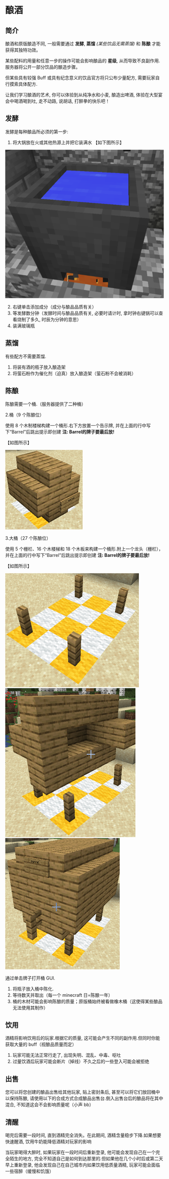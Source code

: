 # 酿酒

## 简介

酿酒和原版酿造不同, 一般需要通过 **发酵**, **蒸馏** *(某些饮品无需蒸馏)* 和 **陈酿** 才能获得其独特功效。

某些配料的用量和任意一步的操作可能会影响酿品的 **星级**, 从而导致不良副作用. 服务器将公开一部分饮品的酿造步骤。

但某些具有较强 Buff 或具有纪念意义的饮品官方将只公布少量配方, 需要玩家自行摸索具体配方.

让我们学习酿酒的艺术, 你可以体验到从纯净水和小麦, 酿造出啤酒, 体验在大型宴会中喝酒喝到吐, 走不动路, 说胡话, 打醉拳的快乐吧！

## 发酵

发酵是每种酿品所必须的第一步:

1. 将大锅放在火或其他热源上并把它装满水
【如下图所示】

![](image/fermenting.png)

2. 右键单击添加成分（成分与酿品品质有关）
3. 等发酵数分钟（发酵时间与酿品品质有关, 必要时请计时, 拿时钟右键锅可以查看烧制了多久, 时辰为分钟的意思）
4. 装满玻璃瓶

## 蒸馏

有些配方不需要蒸馏.

1. 将装有酒的瓶子放入酿造架
2. 将萤石粉作为催化剂（迫真）放入酿造架（萤石粉不会被消耗）

## 陈酿

陈酿需要一个桶.（服务器提供了二种桶）

2.桶（9 个陈酿位）

使用 8 个木制楼梯构建一个桶形.右下方放置一个告示牌, 并在上面的行中写下“Barrel”后跳出提示即创建
**注: Barrel的牌子要最后放!**

【如图所示】

![](image/medium.png)

3.大桶（27 个陈酿位）

使用 5 个栅栏、16 个木楼梯和 18 个木板来构建一个桶形.附上一个龙头（栅栏），并在上面的行中写下“Barrel”后跳出提示即创建
**注: Barrel的牌子要最后放!**

【如图所示】

![](image/big1.png)
![](image/big2.png)
![](image/big3.png)

通过单击牌子打开桶 GUI.

1. 将瓶子放入桶中陈化.
2. 等待数天并取出（每一个 minecraft 日=陈酿一年）
3. 桶的木材可能会影响陈酿的质量；原版桶始终被看做橡木桶（这使得某些酿品无法使用其制作）

## 饮用

酒精将影响饮用后的玩家.根据它的质量, 这可能会产生不同的副作用.但同时你能获取大量的 buff（视酿品质量而定）

1. 玩家可能无法正常行走了, 出现失明、混乱、中毒、呕吐
2. 过量饮酒后玩家可能会断片（掉线）不久之后的一些登入可能会被拒绝

## 出售

您可以将您创建的酿品出售给其他玩家, 贴上密封条后, 甚至可以将它们放回桶中以保持陈酿, 请使用以下的合成方式合成酿品出售台.倒入出售台后的酿品将在其中混合, 不知道这会不会影响质量呢（小声 bb）

## 清醒
喝完后需要一段时间, 直到酒精完全消失。在此期间, 酒精含量稳步下降.如果想要快速醒酒, 饮用牛奶能降低酒精对玩家的影响

当玩家喝得大醉时, 如果玩家在一段时间后重新登录, 他可能会发现自己在一个完全陌生的地方, 完全不知道自己是如何到达那里的.但如果他在几个小时后或第二天早上重新登录, 他会发现自己在自己城市内如果饮用低质量酒精, 玩家可能会面临一些宿醉（缓慢和饥饿）